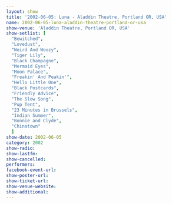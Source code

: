 ```yaml
---
layout: show
title: '2002-06-05: Luna - Aladdin Theatre, Portland OR, USA'
name: 2002-06-05-luna-aladdin-theatre-portland-or-usa
show-venue: 'Aladdin Theatre, Portland OR, USA'
show-setlist: [
  "Bewitched",
  "Lovedust",
  "Weird And Woozy",
  "Tiger Lily",
  "Black Champagne",
  "Mermaid Eyes",
  "Moon Palace",
  "Freakin' And Peakin'",
  "Hello Little One",
  "Black Postcards",
  "Friendly Advice",
  "The Slow Song",
  "Pup Tent",
  "23 Minutes in Brussels",
  "Indian Summer",
  "Bonnie and Clyde",
  "Chinatown"
  ]
show-date: 2002-06-05
category: 2002
show-radio: 
show-lastfm: 
show-cancelled: 
performers: 
facebook-event-url: 
show-poster-url: 
show-ticket-url: 
show-venue-website: 
show-additional: 
---
```


